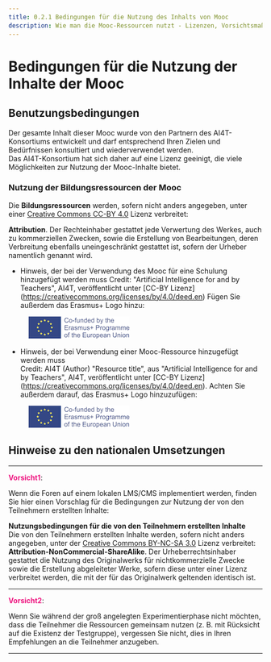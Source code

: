 ```yaml
---
title: 0.2.1 Bedingungen für die Nutzung des Inhalts von Mooc
description: Wie man die Mooc-Ressourcen nutzt - Lizenzen, Vorsichtsmaßnahmen bei der Nutzung
---
```

# Bedingungen für die Nutzung der Inhalte der Mooc

## Benutzungsbedingungen

Der gesamte Inhalt dieser Mooc wurde von den Partnern des AI4T-Konsortiums entwickelt und darf entsprechend Ihren Zielen und Bedürfnissen konsultiert und wiederverwendet werden.  
Das AI4T-Konsortium hat sich daher auf eine Lizenz geeinigt, die viele Möglichkeiten zur Nutzung der Mooc-Inhalte bietet.

### Nutzung der Bildungsressourcen der Mooc

Die **Bildungsressourcen** werden, sofern nicht anders angegeben, unter einer [Creative Commons CC-BY 4.0](https://creativecommons.org/licenses/by/4.0/deed.en) Lizenz verbreitet:

**Attribution**. Der Rechteinhaber gestattet jede Verwertung des Werkes, auch zu kommerziellen Zwecken, sowie die Erstellung von Bearbeitungen, deren Verbreitung ebenfalls uneingeschränkt gestattet ist, sofern der Urheber namentlich genannt wird.

* Hinweis, der bei der Verwendung des Mooc für eine Schulung hinzugefügt werden muss
  Credit: "Artificial Intelligence for and by Teachers", AI4T, veröffentlicht unter [CC-BY Lizenz] (https://creativecommons.org/licenses/by/4.0/deed.en)
  Fügen Sie außerdem das Erasmus+ Logo hinzu:
<figure>
  <img src="Images/LogoCoFoundedErasmusProgramEU.png" alt="Logo Co-founded by Erasmus and EU"/>
</figure>

* Hinweis, der bei Verwendung einer Mooc-Ressource hinzugefügt werden muss  
  Credit: AI4T (Author) "Resource title", aus "Artificial Intelligence for and by Teachers", AI4T, veröffentlicht unter [CC-BY Lizenz] (https://creativecommons.org/licenses/by/4.0/deed.en).
  Achten Sie außerdem darauf, das Erasmus+ Logo hinzuzufügen:
<figure>
  <img src="Images/LogoCoFoundedErasmusProgramEU.png" alt="Logo Co-founded by Erasmus and EU"/>
</figure>

## Hinweise zu den nationalen Umsetzungen
____________________
<span style="color:#EE147F;font-weight:bold">Vorsicht1</span>:          

Wenn die Foren auf einem lokalen LMS/CMS implementiert werden, finden Sie hier einen Vorschlag für die Bedingungen zur Nutzung der von den Teilnehmern erstellten Inhalte:        

**Nutzungsbedingungen für die von den Teilnehmern erstellten Inhalte**  
Die von den Teilnehmern erstellten Inhalte werden, sofern nicht anders angegeben, unter der [Creative Commons BY-NC-SA 3.0](https://creativecommons.org/licenses/by-nc-sa/3.0/fr/deed.en) Lizenz verbreitet:
**Attribution-NonCommercial-ShareAlike**. Der Urheberrechtsinhaber gestattet die Nutzung des Originalwerks für nichtkommerzielle Zwecke sowie die Erstellung abgeleiteter Werke, sofern diese unter einer Lizenz verbreitet werden, die mit der für das Originalwerk geltenden identisch ist.                         
____________________

<span style="color:#EE147F;font-weight:bold">Vorsicht2</span>:          

Wenn Sie während der groß angelegten Experimentierphase nicht möchten, dass die Teilnehmer die Ressourcen gemeinsam nutzen (z. B. mit Rücksicht auf die Existenz der Testgruppe), vergessen Sie nicht, dies in Ihren Empfehlungen an die Teilnehmer anzugeben.                            
____________________
